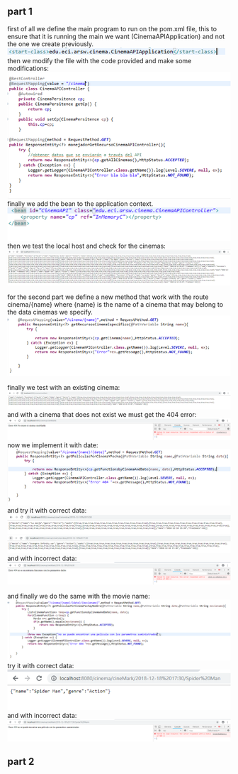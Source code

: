 ## part 1
first of all we define the main program to run on the pom.xml file, this to ensure that it is running the main we want
(CinemaAPIApplication) and not the one we create previously.
![](imagenes/linea.PNG)  
then we modify the file with the code provided and make some modifications:  
![](imagenes/Code1.PNG)  
finally we add the bean to the application context.  
![](imagenes/Bean1.PNG)  
then we test the local host and check for the cinemas:  
![](imagenes/localhost1.PNG)  

for the second part we define a new method that work with the route cinema/{name} where {name} is the name of a cinema that may
belong to the data cinemas we specify.  
![](imagenes/MetodoName.PNG)

finally we test with an existing cinema:  
![](imagenes/cinemaWorking.PNG)  
and with a cinema that does not exist we must get the 404 error:  
![](imagenes/cinemaNotWorking.PNG)  
now we implement it with date:  
![](imagenes/dateImpl.PNG)  
and try it with correct data:  
![](imagenes/DateCorrect1.PNG)  
![](imagenes/DateCorrect2.PNG)  
and with incorrect data:  
![](imagenes/DateIncorrect2.PNG)  

and finally we do the same with the movie name:  
![](imagenes/movieImpl.PNG)  
try it with correct data:  
![](imagenes/movieCorrect.PNG)  
and with incorrect data:
![](imagenes/movieIncorrect.PNG)  

## part 2


